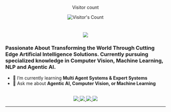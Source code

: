 <div align="center"> 
  <p>Visitor count</p>
  <img src="https://komarev.com/ghpvc/?username=rashmithahansamal" alt="Visitor's Count" />
</div>

<!-- <img src="https://github.com/rashmithahansamal/rashmithahansamal/blob/main/git.png" alt="Banner of a developer setup"> -->

<h1 align="center">
    <img src="https://readme-typing-svg.herokuapp.com/?font=Inter&size=36&center=true&vCenter=true&width=500&height=70&color=4493F8&duration=4000&lines=Hi+There!+👋;+I'm+Hansamal!;" />
</h1>


### Passionate About Transforming the World Through Cutting Edge Artificial Intelligence Solutions. Currently pursuing specialized knowledge in Computer Vision, Machine Learning, NLP and Agentic AI.

- 🌱 I’m currently learning **Multi Agent Systems & Expert Systems**
- 💬 Ask me about **Agentic AI, Computer Vision, or Machine Learning**

<br>

<div align="center">
  <a href="mailto:hansamalkodithuwakku@gmail.com">
    <img src="https://img.shields.io/badge/Gmail-333333?style=for-the-badge&logo=gmail&logoColor=red" />
  </a>
  <a href="https://www.linkedin.com/in/rashmitha-hansamal-610452271" target="_blank">
    <img src="https://img.shields.io/badge/LinkedIn-0077B5?style=for-the-badge&logo=linkedin&logoColor=white" target="_blank" />
  </a>
  <a href="https://www.facebook.com/rashmitha.hansamal.58" target="_blank">
    <img src="https://img.shields.io/badge/Facebook-1877F2?style=for-the-badge&logo=facebook&logoColor=white" target="_blank" />
  </a>
  <a href="https://www.instagram.com/hansaa_xlord?igsh=YTNkcGptajhvcGg2&utm_source=qr" target="_blank">
    <img src="https://img.shields.io/badge/Instagram-E4405F?style=for-the-badge&logo=instagram&logoColor=white" target="_blank" />
  </a>
</div>

<hr>

